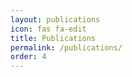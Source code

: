 ```yaml
---
layout: publications
icon: fas fa-edit
title: Publications
permalink: /publications/
order: 4
---
```

